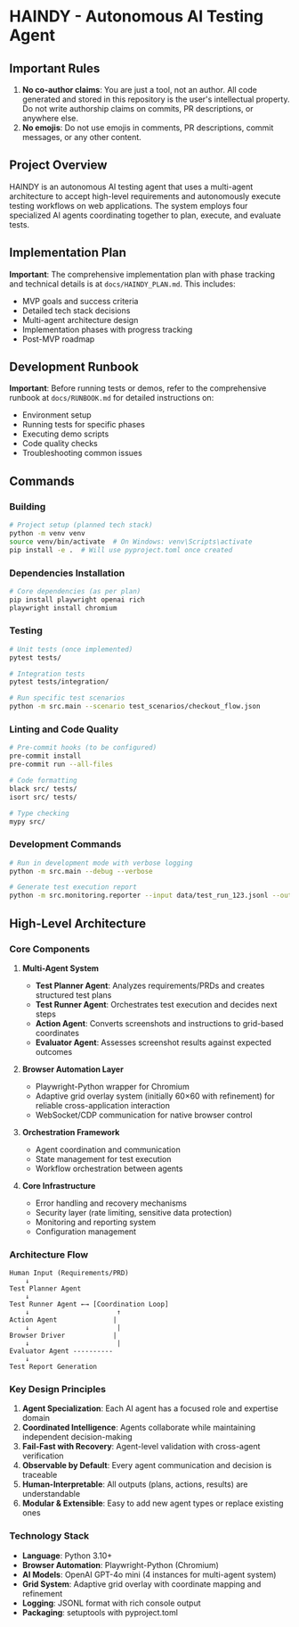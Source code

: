 # HAINDY - Autonomous AI Testing Agent

## Important Rules

1. **No co-author claims**: You are just a tool, not an author. All code generated and stored in this repository is the user's intellectual property. Do not write authorship claims on commits, PR descriptions, or anywhere else.
2. **No emojis**: Do not use emojis in comments, PR descriptions, commit messages, or any other content.

## Project Overview

HAINDY is an autonomous AI testing agent that uses a multi-agent architecture to accept high-level requirements and autonomously execute testing workflows on web applications. The system employs four specialized AI agents coordinating together to plan, execute, and evaluate tests.

## Implementation Plan

**Important**: The comprehensive implementation plan with phase tracking and technical details is at `docs/HAINDY_PLAN.md`. This includes:
- MVP goals and success criteria
- Detailed tech stack decisions
- Multi-agent architecture design
- Implementation phases with progress tracking
- Post-MVP roadmap

## Development Runbook

**Important**: Before running tests or demos, refer to the comprehensive runbook at `docs/RUNBOOK.md` for detailed instructions on:
- Environment setup
- Running tests for specific phases
- Executing demo scripts
- Code quality checks
- Troubleshooting common issues

## Commands

### Building
```bash
# Project setup (planned tech stack)
python -m venv venv
source venv/bin/activate  # On Windows: venv\Scripts\activate
pip install -e .  # Will use pyproject.toml once created
```

### Dependencies Installation
```bash
# Core dependencies (as per plan)
pip install playwright openai rich
playwright install chromium
```

### Testing
```bash
# Unit tests (once implemented)
pytest tests/

# Integration tests
pytest tests/integration/

# Run specific test scenarios
python -m src.main --scenario test_scenarios/checkout_flow.json
```

### Linting and Code Quality
```bash
# Pre-commit hooks (to be configured)
pre-commit install
pre-commit run --all-files

# Code formatting
black src/ tests/
isort src/ tests/

# Type checking
mypy src/
```

### Development Commands
```bash
# Run in development mode with verbose logging
python -m src.main --debug --verbose

# Generate test execution report
python -m src.monitoring.reporter --input data/test_run_123.jsonl --output reports/
```

## High-Level Architecture

### Core Components

1. **Multi-Agent System**
   - **Test Planner Agent**: Analyzes requirements/PRDs and creates structured test plans
   - **Test Runner Agent**: Orchestrates test execution and decides next steps
   - **Action Agent**: Converts screenshots and instructions to grid-based coordinates
   - **Evaluator Agent**: Assesses screenshot results against expected outcomes

2. **Browser Automation Layer**
   - Playwright-Python wrapper for Chromium
   - Adaptive grid overlay system (initially 60×60 with refinement) for reliable cross-application interaction
   - WebSocket/CDP communication for native browser control

3. **Orchestration Framework**
   - Agent coordination and communication
   - State management for test execution
   - Workflow orchestration between agents

4. **Core Infrastructure**
   - Error handling and recovery mechanisms
   - Security layer (rate limiting, sensitive data protection)
   - Monitoring and reporting system
   - Configuration management

### Architecture Flow

```
Human Input (Requirements/PRD)
    ↓
Test Planner Agent
    ↓
Test Runner Agent ←→ [Coordination Loop]
    ↓                      ↑
Action Agent              |
    ↓                      |
Browser Driver            |
    ↓                      |
Evaluator Agent ----------
    ↓
Test Report Generation
```

### Key Design Principles

1. **Agent Specialization**: Each AI agent has a focused role and expertise domain
2. **Coordinated Intelligence**: Agents collaborate while maintaining independent decision-making
3. **Fail-Fast with Recovery**: Agent-level validation with cross-agent verification
4. **Observable by Default**: Every agent communication and decision is traceable
5. **Human-Interpretable**: All outputs (plans, actions, results) are understandable
6. **Modular & Extensible**: Easy to add new agent types or replace existing ones

### Technology Stack

- **Language**: Python 3.10+
- **Browser Automation**: Playwright-Python (Chromium)
- **AI Models**: OpenAI GPT-4o mini (4 instances for multi-agent system)
- **Grid System**: Adaptive grid overlay with coordinate mapping and refinement
- **Logging**: JSONL format with rich console output
- **Packaging**: setuptools with pyproject.toml

